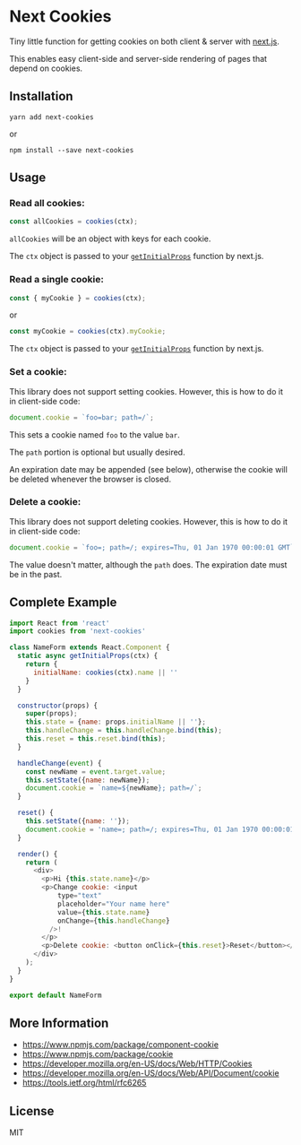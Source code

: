 # Next Cookies

Tiny little function for getting cookies on both client & server with [next.js](https://nextjs.org).

This enables easy client-side and server-side rendering of pages that depend on cookies.

## Installation

```
yarn add next-cookies
```

or

```
npm install --save next-cookies
```


## Usage

### Read all cookies:

```js
const allCookies = cookies(ctx);
```

`allCookies` will be an object with keys for each cookie.

The `ctx` object is passed to your [`getInitialProps`](https://nextjs.org/docs#fetching-data-and-component-lifecycle) function by next.js.

### Read a single cookie:

```js
const { myCookie } = cookies(ctx);
```
or 
```js
const myCookie = cookies(ctx).myCookie;
```

The `ctx` object is passed to your [`getInitialProps`](https://nextjs.org/docs#fetching-data-and-component-lifecycle) function by next.js.

### Set a cookie:

This library does not support setting cookies. However, this is how to do it in client-side code:

```js
document.cookie = `foo=bar; path=/`;
```

This sets a cookie named `foo` to the value `bar`. 

The `path` portion is optional but usually desired. 

An expiration date may be appended (see below), otherwise the cookie will be deleted whenever the browser is closed.

### Delete a cookie:

This library does not support deleting cookies. However, this is how to do it in client-side code:

```js
document.cookie = `foo=; path=/; expires=Thu, 01 Jan 1970 00:00:01 GMT`;
```

The value doesn't matter, although the `path` does. The expiration date must be in the past. 

## Complete Example

```js
import React from 'react'
import cookies from 'next-cookies'

class NameForm extends React.Component {
  static async getInitialProps(ctx) {
    return {
      initialName: cookies(ctx).name || ''
    }
  }

  constructor(props) {
    super(props);
    this.state = {name: props.initialName || ''};
    this.handleChange = this.handleChange.bind(this);
    this.reset = this.reset.bind(this);
  }

  handleChange(event) {
    const newName = event.target.value;
    this.setState({name: newName});
    document.cookie = `name=${newName}; path=/`;
  }

  reset() {
    this.setState({name: ''});
    document.cookie = 'name=; path=/; expires=Thu, 01 Jan 1970 00:00:01 GMT';
  }

  render() {
    return (
      <div>
        <p>Hi {this.state.name}</p>
        <p>Change cookie: <input
            type="text"
            placeholder="Your name here"
            value={this.state.name}
            onChange={this.handleChange}
          />!
        </p>
        <p>Delete cookie: <button onClick={this.reset}>Reset</button></p>
      </div>
    );
  }
}

export default NameForm
```

## More Information

* https://www.npmjs.com/package/component-cookie
* https://www.npmjs.com/package/cookie
* https://developer.mozilla.org/en-US/docs/Web/HTTP/Cookies
* https://developer.mozilla.org/en-US/docs/Web/API/Document/cookie
* https://tools.ietf.org/html/rfc6265


## License

MIT
